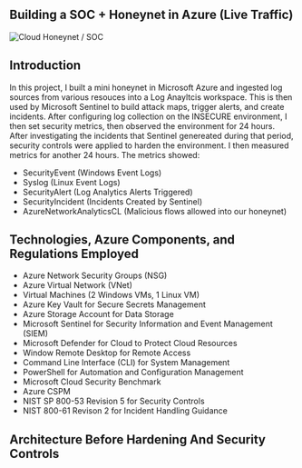 
## Building a SOC + Honeynet in Azure (Live Traffic)
![Cloud Honeynet / SOC](https://i.imgur.com/ZWxe03e.jpg)

## Introduction 

In this project, I built a mini honeynet in Microsoft Azure and ingested log sources from various resouces into a Log Anayltcis workspace. This is then used by Microsoft Sentinel to build attack maps, trigger alerts, and create incidents. After configuring log collection on the INSECURE environment, I then set security metrics, then observed the environment for 24 hours. After investigating the incidents that Sentinel genereated during that period, security controls were applied to harden the environment. I then measured metrics for another 24 hours. The metrics showed:

- SecurityEvent (Windows Event Logs)
- Syslog (Linux Event Logs)
- SecurityAlert (Log Analytics Alerts Triggered)
- SecurityIncident (Incidents Created by Sentinel)
- AzureNetworkAnalyticsCL (Malicious flows allowed into our honeynet)



## Technologies, Azure Components, and Regulations Employed 

- Azure Network Security Groups (NSG)
- Azure Virtual Network (VNet)
- Virtual Machines (2 Windows VMs, 1 Linux VM)
- Azure Key Vault for Secure Secrets Management
- Azure Storage Account for Data Storage
- Microsoft Sentinel for Security Information and Event Management (SIEM)
- Microsoft Defender for Cloud to Protect Cloud Resources
- Window Remote Desktop for Remote Access
- Command Line Interface (CLI) for System Management
- PowerShell for Automation and Configuration Management
- Microsoft Cloud Security Benchmark
- Azure CSPM
- NIST SP 800-53 Revision 5 for Security Controls
- NIST 800-61 Revison 2 for Incident Handling Guidance

 ## Architecture Before Hardening And Security Controls 
